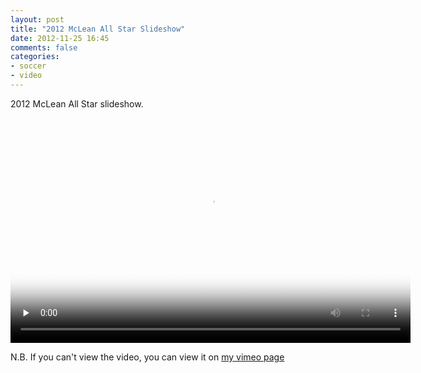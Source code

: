 ```yaml
---
layout: post
title: "2012 McLean All Star Slideshow"
date: 2012-11-25 16:45
comments: false
categories: 
- soccer
- video
---
```

2012 McLean All Star slideshow.

<script type="text/javascript" src="//cdn.sublimevideo.net/js/gpbp4gog.js"></script>

<video class="sublime" poster="http://media.eick.us/video/2012/12/mclean-all-stars/mclean-all-star-soccer-960x540.jpg" width="640" height="360" data-name="2012 McLean All Star slideshow" data-uid="e5d9e646" preload="none">
  <source src="http://media.eick.us/video/2012/12/mclean-all-stars/mclean-all-stars-640x360.mp4" />
  <source src="http://media.eick.us/video/2012/12/mclean-all-stars/mclean-all-stars-960x540.mp4" data-quality="hd" />
</video>

N.B. If you can't view the video, you can view it on [my vimeo page](http://vimeo.com/54062702)